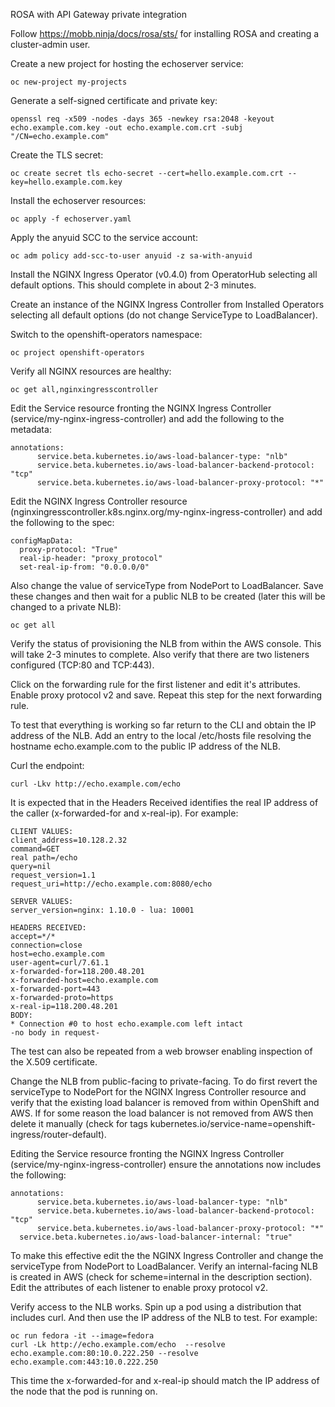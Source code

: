 ROSA with API Gateway private integration

Follow https://mobb.ninja/docs/rosa/sts/ for installing ROSA and creating a cluster-admin user.

Create a new project for hosting the echoserver service:

	oc new-project my-projects

Generate a self-signed certificate and private key:

	openssl req -x509 -nodes -days 365 -newkey rsa:2048 -keyout echo.example.com.key -out echo.example.com.crt -subj "/CN=echo.example.com"
  
Create the TLS secret:

	oc create secret tls echo-secret --cert=hello.example.com.crt --key=hello.example.com.key

Install the echoserver resources:

	oc apply -f echoserver.yaml
  
Apply the anyuid SCC to the service account:

	oc adm policy add-scc-to-user anyuid -z sa-with-anyuid
  
Install the NGINX Ingress Operator (v0.4.0) from OperatorHub selecting all default options. This should complete in about 2-3 minutes.

Create an instance of the NGINX Ingress Controller from Installed Operators selecting all default options (do not change ServiceType to LoadBalancer).

Switch to the openshift-operators namespace:

	oc project openshift-operators

Verify all NGINX resources are healthy:

	oc get all,nginxingresscontroller

Edit the Service resource fronting the NGINX Ingress Controller (service/my-nginx-ingress-controller) and add the following to the metadata:

	annotations:
    	  service.beta.kubernetes.io/aws-load-balancer-type: "nlb"
    	  service.beta.kubernetes.io/aws-load-balancer-backend-protocol: "tcp"
    	  service.beta.kubernetes.io/aws-load-balancer-proxy-protocol: "*"

Edit the NGINX Ingress Controller resource (nginxingresscontroller.k8s.nginx.org/my-nginx-ingress-controller) and add the following to the spec:

	configMapData:
	  proxy-protocol: "True"
	  real-ip-header: "proxy_protocol"
	  set-real-ip-from: "0.0.0.0/0"

Also change the value of serviceType from NodePort to LoadBalancer. Save these changes and then wait for a public NLB to be created (later this will be changed to a private NLB):

	oc get all

Verify the status of provisioning the NLB from within the AWS console. This will take 2-3 minutes to complete. Also verify that there are two listeners configured (TCP:80 and TCP:443).

Click on the forwarding rule for the first listener and edit it's attributes. Enable proxy protocol v2 and save. Repeat this step for the next forwarding rule.

To test that everything is working so far return to the CLI and obtain the IP address of the NLB. Add an entry to the local /etc/hosts file resolving the hostname echo.example.com to the public IP address of the NLB.

Curl the endpoint:

	curl -Lkv http://echo.example.com/echo

It is expected that in the Headers Received identifies the real IP address of the caller (x-forwarded-for and x-real-ip). For example:

	CLIENT VALUES:
	client_address=10.128.2.32
	command=GET
	real path=/echo
	query=nil
	request_version=1.1
	request_uri=http://echo.example.com:8080/echo

	SERVER VALUES:
	server_version=nginx: 1.10.0 - lua: 10001

	HEADERS RECEIVED:
	accept=*/*
	connection=close
	host=echo.example.com
	user-agent=curl/7.61.1
	x-forwarded-for=118.200.48.201
	x-forwarded-host=echo.example.com
	x-forwarded-port=443
	x-forwarded-proto=https
	x-real-ip=118.200.48.201
	BODY:
	* Connection #0 to host echo.example.com left intact
	-no body in request-

The test can also be repeated from a web browser enabling inspection of the X.509 certificate.

Change the NLB from public-facing to private-facing. To do first revert the serviceType to NodePort for the NGINX Ingress Controller resource and verify that the existing load balancer is removed from within OpenShift and AWS. If for some reason the load balancer is not removed from AWS then delete it manually (check for tags kubernetes.io/service-name=openshift-ingress/router-default).
     
Editing the Service resource fronting the NGINX Ingress Controller (service/my-nginx-ingress-controller) ensure the annotations now includes the following:

	annotations:
    	  service.beta.kubernetes.io/aws-load-balancer-type: "nlb"
    	  service.beta.kubernetes.io/aws-load-balancer-backend-protocol: "tcp"
    	  service.beta.kubernetes.io/aws-load-balancer-proxy-protocol: "*"
	  service.beta.kubernetes.io/aws-load-balancer-internal: "true"
	
To make this effective edit the the NGINX Ingress Controller and change the serviceType from NodePort to LoadBalancer. Verify an internal-facing NLB is created in AWS (check for scheme=internal in the description section). Edit the attributes of each listener to enable proxy protocol v2.

Verify access to the NLB works. Spin up a pod using a distribution that includes curl. And then use the IP address of the NLB to test. For example:

	oc run fedora -it --image=fedora
	curl -Lk http://echo.example.com/echo  --resolve echo.example.com:80:10.0.222.250 --resolve echo.example.com:443:10.0.222.250

This time the x-forwarded-for and x-real-ip should match the IP address of the node that the pod is running on. 




